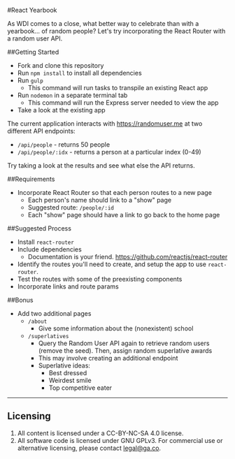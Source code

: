 #React Yearbook

As WDI comes to a close, what better way to celebrate than with a yearbook... of random people? Let's try incorporating the React Router with a random user API.

##Getting Started

* Fork and clone this repository
* Run `npm install` to install all dependencies
* Run `gulp`
  * This command will run tasks to transpile an existing React app
* Run `nodemon` in a separate terminal tab
  * This command will run the Express server needed to view the app
* Take a look at the existing app

The current application interacts with https://randomuser.me at two different API endpoints:

* `/api/people` - returns 50 people
* `/api/people/:idx` - returns a person at a particular index (0-49)

Try taking a look at the results and see what else the API returns.

##Requirements

* Incorporate React Router so that each person routes to a new page
  * Each person's name should link to a "show" page
  * Suggested route: `/people/:id`
  * Each "show" page should have a link to go back to the home page

##Suggested Process

* Install `react-router`
* Include dependencies
  * Documentation is your friend. https://github.com/reactjs/react-router
* Identify the routes you'll need to create, and setup the app to use `react-router`.
* Test the routes with some of the preexisting components
* Incorporate links and route params

##Bonus

* Add two additional pages
  * `/about`
    * Give some information about the (nonexistent) school
  * `/superlatives`
    * Query the Random User API again to retrieve random users (remove the seed). Then, assign random superlative awards
    * This may involve creating an additional endpoint
    * Superlative ideas:
      * Best dressed
      * Weirdest smile
      * Top competitive eater

---

## Licensing
1. All content is licensed under a CC-BY-NC-SA 4.0 license.
2. All software code is licensed under GNU GPLv3. For commercial use or alternative licensing, please contact legal@ga.co.
